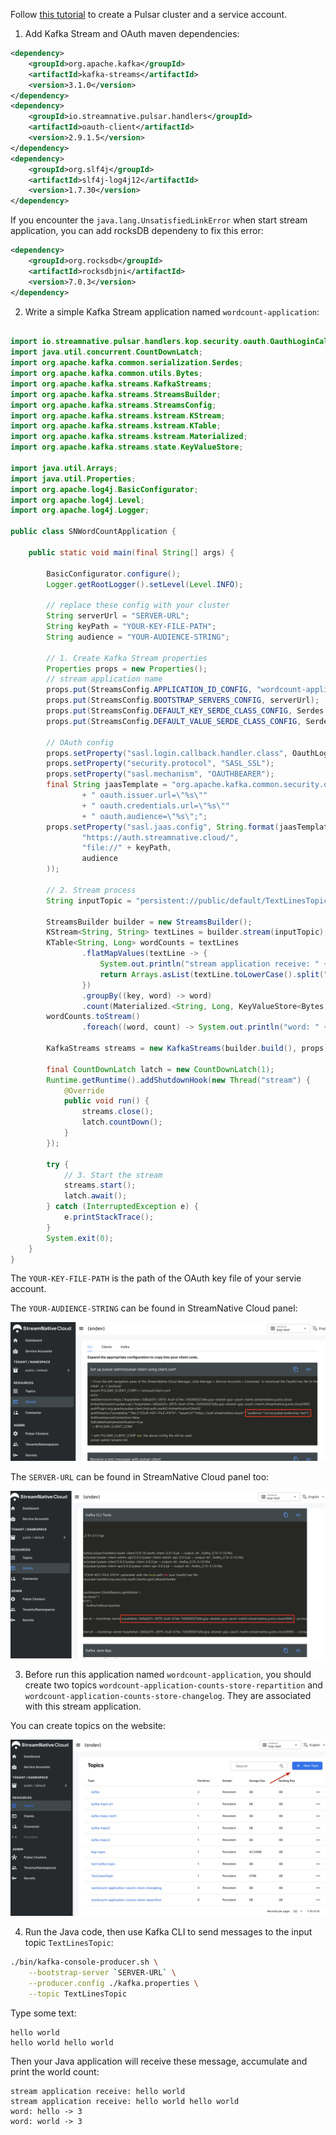 
Follow [this tutorial](https://docs.google.com/document/d/1yonds3Sk_aXGFWyCtl7buzTpJt6f5vUM_H8sryVNEwE/edit) to create a Pulsar cluster and a service account.

1. Add Kafka Stream and OAuth maven dependencies:

```xml
<dependency>
    <groupId>org.apache.kafka</groupId>
    <artifactId>kafka-streams</artifactId>
    <version>3.1.0</version>
</dependency>
<dependency>
    <groupId>io.streamnative.pulsar.handlers</groupId>
    <artifactId>oauth-client</artifactId>
    <version>2.9.1.5</version>
</dependency>
<dependency>
    <groupId>org.slf4j</groupId>
    <artifactId>slf4j-log4j12</artifactId>
    <version>1.7.30</version>
</dependency>
```

If you encounter the `java.lang.UnsatisfiedLinkError` when start stream application, you can add rocksDB dependeny to fix this error:

```xml
<dependency>
    <groupId>org.rocksdb</groupId>
    <artifactId>rocksdbjni</artifactId>
    <version>7.0.3</version>
</dependency>
```


2. Write a simple Kafka Stream application named `wordcount-application`:

```java

import io.streamnative.pulsar.handlers.kop.security.oauth.OauthLoginCallbackHandler;
import java.util.concurrent.CountDownLatch;
import org.apache.kafka.common.serialization.Serdes;
import org.apache.kafka.common.utils.Bytes;
import org.apache.kafka.streams.KafkaStreams;
import org.apache.kafka.streams.StreamsBuilder;
import org.apache.kafka.streams.StreamsConfig;
import org.apache.kafka.streams.kstream.KStream;
import org.apache.kafka.streams.kstream.KTable;
import org.apache.kafka.streams.kstream.Materialized;
import org.apache.kafka.streams.state.KeyValueStore;

import java.util.Arrays;
import java.util.Properties;
import org.apache.log4j.BasicConfigurator;
import org.apache.log4j.Level;
import org.apache.log4j.Logger;

public class SNWordCountApplication {

    public static void main(final String[] args) {

        BasicConfigurator.configure();
        Logger.getRootLogger().setLevel(Level.INFO);

        // replace these config with your cluster
        String serverUrl = "SERVER-URL";
        String keyPath = "YOUR-KEY-FILE-PATH";
        String audience = "YOUR-AUDIENCE-STRING";

        // 1. Create Kafka Stream properties
        Properties props = new Properties();
        // stream application name
        props.put(StreamsConfig.APPLICATION_ID_CONFIG, "wordcount-application");
        props.put(StreamsConfig.BOOTSTRAP_SERVERS_CONFIG, serverUrl);
        props.put(StreamsConfig.DEFAULT_KEY_SERDE_CLASS_CONFIG, Serdes.String().getClass());
        props.put(StreamsConfig.DEFAULT_VALUE_SERDE_CLASS_CONFIG, Serdes.String().getClass());

        // OAuth config
        props.setProperty("sasl.login.callback.handler.class", OauthLoginCallbackHandler.class.getName());
        props.setProperty("security.protocol", "SASL_SSL");
        props.setProperty("sasl.mechanism", "OAUTHBEARER");
        final String jaasTemplate = "org.apache.kafka.common.security.oauthbearer.OAuthBearerLoginModule required"
                + " oauth.issuer.url=\"%s\""
                + " oauth.credentials.url=\"%s\""
                + " oauth.audience=\"%s\";";
        props.setProperty("sasl.jaas.config", String.format(jaasTemplate,
                "https://auth.streamnative.cloud/",
                "file://" + keyPath,
                audience
        ));

        // 2. Stream process
        String inputTopic = "persistent://public/default/TextLinesTopic";

        StreamsBuilder builder = new StreamsBuilder();
        KStream<String, String> textLines = builder.stream(inputTopic);
        KTable<String, Long> wordCounts = textLines
                .flatMapValues(textLine -> {
                    System.out.println("stream application receive: " + textLine);
                    return Arrays.asList(textLine.toLowerCase().split("\\W+"));
                })
                .groupBy((key, word) -> word)
                .count(Materialized.<String, Long, KeyValueStore<Bytes, byte[]>>as("counts-store"));
        wordCounts.toStream()
                .foreach((word, count) -> System.out.println("word: " + word + " -> " + count));

        KafkaStreams streams = new KafkaStreams(builder.build(), props);

        final CountDownLatch latch = new CountDownLatch(1);
        Runtime.getRuntime().addShutdownHook(new Thread("stream") {
            @Override
            public void run() {
                streams.close();
                latch.countDown();
            }
        });

        try {
            // 3. Start the stream
            streams.start();
            latch.await();
        } catch (InterruptedException e) {
            e.printStackTrace();
        }
        System.exit(0);
    }
}
```

The `YOUR-KEY-FILE-PATH` is the path of the OAuth key file of your servie account.

The `YOUR-AUDIENCE-STRING` can be found in StreamNative Cloud panel:

![](./images/audience.jpg)

The `SERVER-URL` can be found in StreamNative Cloud panel too:

![](./images/broker-url.jpg)


3. Before run this application named `wordcount-application`, you should create two topics `wordcount-application-counts-store-repartition` and `wordcount-application-counts-store-changelog`. They are associated with this stream application.

You can create topics on the website:

![](./images/create-topics.jpg)


4. Run the Java code, then use Kafka CLI to send messages to the input topic `TextLinesTopic`:

```bash
./bin/kafka-console-producer.sh \
    --bootstrap-server `SERVER-URL` \
    --producer.config ./kafka.properties \
    --topic TextLinesTopic
```

Type some text:

```shell
hello world
hello world hello world
```

Then your Java application will receive these message, accumulate and print the world count:

```shell
stream application receive: hello world
stream application receive: hello world hello world
word: hello -> 3
word: world -> 3
```